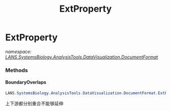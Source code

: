 ﻿---
title: ExtProperty
---

# ExtProperty
_namespace: [LANS.SystemsBiology.AnalysisTools.DataVisualization.DocumentFormat](N-LANS.SystemsBiology.AnalysisTools.DataVisualization.DocumentFormat.html)_



### Methods

#### BoundaryOverlaps
```csharp
LANS.SystemsBiology.AnalysisTools.DataVisualization.DocumentFormat.ExtProperty.BoundaryOverlaps(LANS.SystemsBiology.AnalysisTools.DataVisualization.DocumentFormat.Transcript)
```
上下游都分别重合不能够延伸




